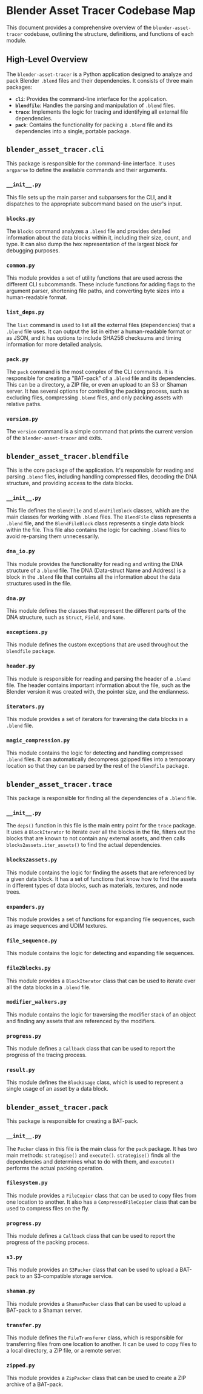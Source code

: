 # Blender Asset Tracer Codebase Map

This document provides a comprehensive overview of the `blender-asset-tracer` codebase, outlining the structure, definitions, and functions of each module.

## High-Level Overview

The `blender-asset-tracer` is a Python application designed to analyze and pack Blender `.blend` files and their dependencies. It consists of three main packages:

*   **`cli`**: Provides the command-line interface for the application.
*   **`blendfile`**: Handles the parsing and manipulation of `.blend` files.
*   **`trace`**: Implements the logic for tracing and identifying all external file dependencies.
*   **`pack`**: Contains the functionality for packing a `.blend` file and its dependencies into a single, portable package.

## `blender_asset_tracer.cli`

This package is responsible for the command-line interface. It uses `argparse` to define the available commands and their arguments.

### `__init__.py`

This file sets up the main parser and subparsers for the CLI, and it dispatches to the appropriate subcommand based on the user's input.

### `blocks.py`

The `blocks` command analyzes a `.blend` file and provides detailed information about the data blocks within it, including their size, count, and type. It can also dump the hex representation of the largest block for debugging purposes.

### `common.py`

This module provides a set of utility functions that are used across the different CLI subcommands. These include functions for adding flags to the argument parser, shortening file paths, and converting byte sizes into a human-readable format.

### `list_deps.py`

The `list` command is used to list all the external files (dependencies) that a `.blend` file uses. It can output the list in either a human-readable format or as JSON, and it has options to include SHA256 checksums and timing information for more detailed analysis.

### `pack.py`

The `pack` command is the most complex of the CLI commands. It is responsible for creating a "BAT-pack" of a `.blend` file and its dependencies. This can be a directory, a ZIP file, or even an upload to an S3 or Shaman server. It has several options for controlling the packing process, such as excluding files, compressing `.blend` files, and only packing assets with relative paths.

### `version.py`

The `version` command is a simple command that prints the current version of the `blender-asset-tracer` and exits.

## `blender_asset_tracer.blendfile`

This is the core package of the application. It's responsible for reading and parsing `.blend` files, including handling compressed files, decoding the DNA structure, and providing access to the data blocks.

### `__init__.py`

This file defines the `BlendFile` and `BlendFileBlock` classes, which are the main classes for working with `.blend` files. The `BlendFile` class represents a `.blend` file, and the `BlendFileBlock` class represents a single data block within the file. This file also contains the logic for caching `.blend` files to avoid re-parsing them unnecessarily.

### `dna_io.py`

This module provides the functionality for reading and writing the DNA structure of a `.blend` file. The DNA (Data-struct Name and Address) is a block in the `.blend` file that contains all the information about the data structures used in the file.

### `dna.py`

This module defines the classes that represent the different parts of the DNA structure, such as `Struct`, `Field`, and `Name`.

### `exceptions.py`

This module defines the custom exceptions that are used throughout the `blendfile` package.

### `header.py`

This module is responsible for reading and parsing the header of a `.blend` file. The header contains important information about the file, such as the Blender version it was created with, the pointer size, and the endianness.

### `iterators.py`

This module provides a set of iterators for traversing the data blocks in a `.blend` file.

### `magic_compression.py`

This module contains the logic for detecting and handling compressed `.blend` files. It can automatically decompress gzipped files into a temporary location so that they can be parsed by the rest of the `blendfile` package.

## `blender_asset_tracer.trace`

This package is responsible for finding all the dependencies of a `.blend` file.

### `__init__.py`

The `deps()` function in this file is the main entry point for the `trace` package. It uses a `BlockIterator` to iterate over all the blocks in the file, filters out the blocks that are known to not contain any external assets, and then calls `blocks2assets.iter_assets()` to find the actual dependencies.

### `blocks2assets.py`

This module contains the logic for finding the assets that are referenced by a given data block. It has a set of functions that know how to find the assets in different types of data blocks, such as materials, textures, and node trees.

### `expanders.py`

This module provides a set of functions for expanding file sequences, such as image sequences and UDIM textures.

### `file_sequence.py`

This module contains the logic for detecting and expanding file sequences.

### `file2blocks.py`

This module provides a `BlockIterator` class that can be used to iterate over all the data blocks in a `.blend` file.

### `modifier_walkers.py`

This module contains the logic for traversing the modifier stack of an object and finding any assets that are referenced by the modifiers.

### `progress.py`

This module defines a `Callback` class that can be used to report the progress of the tracing process.

### `result.py`

This module defines the `BlockUsage` class, which is used to represent a single usage of an asset by a data block.

## `blender_asset_tracer.pack`

This package is responsible for creating a BAT-pack.

### `__init__.py`

The `Packer` class in this file is the main class for the `pack` package. It has two main methods: `strategise()` and `execute()`. `strategise()` finds all the dependencies and determines what to do with them, and `execute()` performs the actual packing operation.

### `filesystem.py`

This module provides a `FileCopier` class that can be used to copy files from one location to another. It also has a `CompressedFileCopier` class that can be used to compress files on the fly.

### `progress.py`

This module defines a `Callback` class that can be used to report the progress of the packing process.

### `s3.py`

This module provides an `S3Packer` class that can be used to upload a BAT-pack to an S3-compatible storage service.

### `shaman.py`

This module provides a `ShamanPacker` class that can be used to upload a BAT-pack to a Shaman server.

### `transfer.py`

This module defines the `FileTransferer` class, which is responsible for transferring files from one location to another. It can be used to copy files to a local directory, a ZIP file, or a remote server.

### `zipped.py`

This module provides a `ZipPacker` class that can be used to create a ZIP archive of a BAT-pack.
